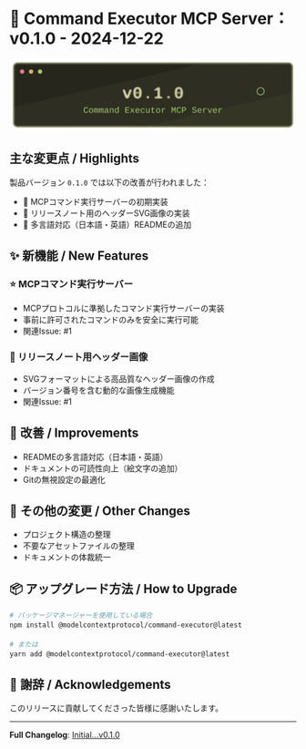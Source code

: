 # 🚀 Command Executor MCP Server：v0.1.0 - 2024-12-22

![](https://raw.githubusercontent.com/Sunwood-ai-labs/command-executor-mcp-server/refs/heads/master/assets/release-header-v0.1.0.svg)

## 主な変更点 / Highlights

製品バージョン `0.1.0` では以下の改善が行われました：

- 🎯 MCPコマンド実行サーバーの初期実装
- 🎨 リリースノート用のヘッダーSVG画像の実装
- 📝 多言語対応（日本語・英語）READMEの追加

## ✨ 新機能 / New Features

### ⭐️ MCPコマンド実行サーバー
- MCPプロトコルに準拠したコマンド実行サーバーの実装
- 事前に許可されたコマンドのみを安全に実行可能
- 関連Issue: #1

### 🎨 リリースノート用ヘッダー画像
- SVGフォーマットによる高品質なヘッダー画像の作成
- バージョン番号を含む動的な画像生成機能
- 関連Issue: #1

## 🔧 改善 / Improvements

- READMEの多言語対応（日本語・英語）
- ドキュメントの可読性向上（絵文字の追加）
- Gitの無視設定の最適化

## 📝 その他の変更 / Other Changes

- プロジェクト構造の整理
- 不要なアセットファイルの整理
- ドキュメントの体裁統一

## 📦 アップグレード方法 / How to Upgrade

```bash
# パッケージマネージャーを使用している場合
npm install @modelcontextprotocol/command-executor@latest

# または
yarn add @modelcontextprotocol/command-executor@latest
```

## 🙏 謝辞 / Acknowledgements

このリリースに貢献してくださった皆様に感謝いたします。

---
**Full Changelog**: [Initial...v0.1.0](https://github.com/Sunwood-ai-labs/command-executor-mcp-server/compare/add3524...214f808)
